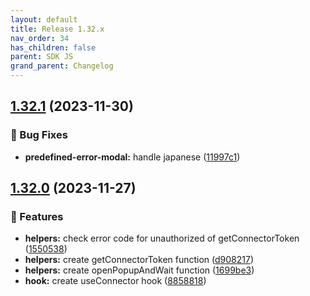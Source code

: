 ```yaml
---
layout: default
title: Release 1.32.x
nav_order: 34
has_children: false
parent: SDK JS
grand_parent: Changelog
---
```


## [1.32.1](https://github.com/lumapps/lumapps-sdk-js/compare/v1.32.0...v1.32.1) (2023-11-30)

### 🐛 Bug Fixes

-  **predefined-error-modal:** handle japanese ([11997c1](https://github.com/lumapps/lumapps-sdk-js/commit/11997c13d6e01d0382d6aeac4073482c7ca421b6))

## [1.32.0](https://github.com/lumapps/lumapps-sdk-js/compare/v1.31.2...v1.32.0) (2023-11-27)

### 🚀 Features

-  **helpers:** check error code for unauthorized of getConnectorToken ([1550538](https://github.com/lumapps/lumapps-sdk-js/commit/155053875605cd29b13d2677954a2a99cd2f8122))
-  **helpers:** create getConnectorToken function ([d908217](https://github.com/lumapps/lumapps-sdk-js/commit/d908217daedbf4fe5bf8b1d22ec0887d6a02ba05))
-  **helpers:** create openPopupAndWait function ([1699be3](https://github.com/lumapps/lumapps-sdk-js/commit/1699be31af12cd6f454a239e51d957b9df116810))
-  **hook:** create useConnector hook ([8858818](https://github.com/lumapps/lumapps-sdk-js/commit/8858818389aeba837ff7746266506cd75d2b6f5d))
